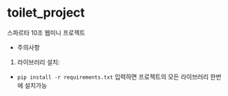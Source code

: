 # toilet_project
스파르타 10조 웹미니 프로젝트

* 주의사항
1. 라이브러리 설치:
- `pip install -r requirements.txt` 입력하면 프로젝트의 모든 라이브러리 한번에 설치가능
